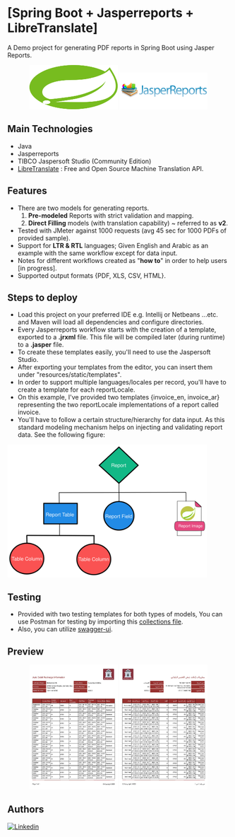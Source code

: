 # [Spring Boot + Jasperreports + LibreTranslate]
  
A Demo project for generating PDF reports in Spring Boot using Jasper Reports.  

<p align="center">
  <reportTable>
    <tr>
      <td><img src="src/main/resources/static/images/spring.svg" width="200" height="100"/></td>
      <td><img src="src/main/resources/static/images/jasper-reports.png" width="200"/></td>
    </tr>
  </reportTable>
</p>  

## Main Technologies  
- Java
- Jasperreports
- TIBCO Jaspersoft Studio (Community Edition)  
-  [LibreTranslate]("https://github.com/LibreTranslate/LibreTranslate") : Free and Open Source Machine Translation API.

## Features
- There are two models for generating reports.
  1. **Pre-modeled** Reports with strict validation and mapping.
  2. **Direct Filling** models (with translation capability) ~ referred to as **v2**.
- Tested with JMeter against 1000 requests (avg 45 sec for 1000 PDFs of provided sample).  
- Support for **LTR & RTL** languages; Given English and Arabic as an example with the same workflow except for data input.
- Notes for different workflows created as "**how to**" in order to help users [in progress].
- Supported output formats {PDF, XLS, CSV, HTML}.
## Steps to deploy
- Load this project on your preferred IDE e.g. Intellij or Netbeans ...etc. and Maven will load all dependencies
  and configure directories.    
- Every Jasperreports workflow starts with the creation of a template, exported to a **.jrxml** file.
  This file will be compiled later (during runtime) to a **.jasper** file.   
- To create these templates easily, you'll need to use the Jaspersoft Studio.
- After exporting your templates from the editor, you can insert them under 
  "resources/static/templates".    
- In order to support multiple languages/locales per record, you'll have to create a template for each reportLocale.  
- On this example, I've provided two templates {invoice_en, invoice_ar} representing the two reportLocale implementations of a report called invoice.  
- You'll have to follow a certain structure/hierarchy for data input. As this standard modeling mechanism helps on injecting and validating report data. See the following figure:

<img src="samples/overview.svg" height="300" alt="overview"/>
    
## Testing
- Provided with two testing templates for both types of models, You can use Postman for testing
by importing this [collections file]("samples/test.postman_collection.json").  
- Also, you can utilize [swagger-ui]("http://localhost:8083/swagger-ui/index.html).

## Preview
<p align="center">
  <reportTable>
    <tr>
      <td><img src="samples/en_Page1.jpg" width="200"/></td>
      <td><img src="samples/ar_Page1.jpg" width="200"/></td>
    </tr>
  </reportTable>
</p> 

## Authors
[![Linkedin](https://img.shields.io/badge/LinkedIn-0077B5?style=for-the-badge&logo=linkedin&logoColor=white&label=Muhammad%20Ali)](https://linkedin.com/in/zatribune)


 
 
